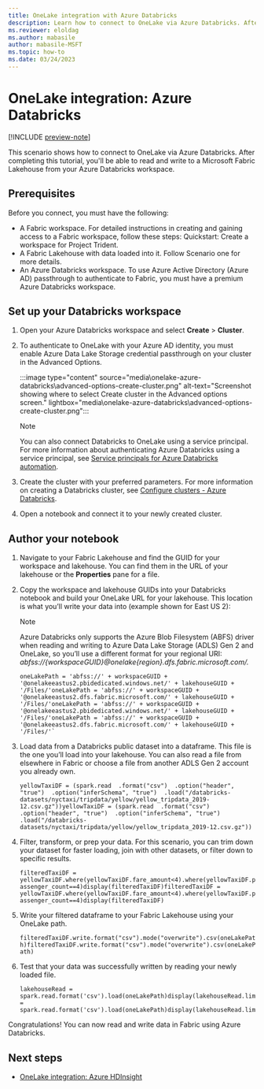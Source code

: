 ```yaml
---
title: OneLake integration with Azure Databricks
description: Learn how to connect to OneLake via Azure Databricks. After completing this tutorial, you can read and write to a lakehouse via Azure Databricks.
ms.reviewer: eloldag
ms.author: mabasile
author: mabasile-MSFT
ms.topic: how-to
ms.date: 03/24/2023
---
```


# OneLake integration: Azure Databricks

[!INCLUDE [preview-note](../includes/preview-note.md)]

This scenario shows how to connect to OneLake via Azure Databricks. After completing this tutorial, you'll be able to read and write to a Microsoft Fabric Lakehouse from your Azure Databricks workspace.

## Prerequisites

Before you connect, you must have the following:

- A Fabric workspace. For detailed instructions in creating and gaining access to a Fabric workspace, follow these steps: Quickstart: Create a workspace for Project Trident.
- A Fabric Lakehouse with data loaded into it. Follow Scenario one for more details.
- An Azure Databricks workspace. To use Azure Active Directory (Azure AD) passthrough to authenticate to Fabric, you must have a premium Azure Databricks workspace.

## Set up your Databricks workspace

1. Open your Azure Databricks workspace and select **Create** > **Cluster**.

1. To authenticate to OneLake with your Azure AD identity, you must enable Azure Data Lake Storage credential passthrough on your cluster in the Advanced Options.

   :::image type="content" source="media\onelake-azure-databricks\advanced-options-create-cluster.png" alt-text="Screenshot showing where to select Create cluster in the Advanced options screen." lightbox="media\onelake-azure-databricks\advanced-options-create-cluster.png":::

   > [!NOTE]
   > You can also connect Databricks to OneLake using a service principal. For more information about authenticating Azure Databricks using a service principal, see [Service principals for Azure Databricks automation](/azure/databricks/dev-tools/service-principals).

1. Create the cluster with your preferred parameters. For more information on creating a Databricks cluster, see [Configure clusters - Azure Databricks](/azure/databricks/clusters/configure).

1. Open a notebook and connect it to your newly created cluster.

## Author your notebook

1. Navigate to your Fabric Lakehouse and find the GUID for your workspace and lakehouse. You can find them in the URL of your lakehouse or the **Properties** pane for a file.

1. Copy the workspace and lakehouse GUIDs into your Databricks notebook and build your OneLake URL for your lakehouse. This location is what you’ll write your data into (example shown for East US 2):

   > [!NOTE]
   > Azure Databricks only supports the Azure Blob Filesystem (ABFS) driver when reading and writing to Azure Data Lake Storage (ADLS) Gen 2 and OneLake, so you’ll use a different format for your regional URI: *abfss://{workspaceGUID}@onelake{region}.dfs.fabric.microsoft.com/.*

   ```
   oneLakePath = 'abfss://' + workspaceGUID + '@onelakeeastus2.pbidedicated.windows.net/' + lakehouseGUID + '/Files/'oneLakePath = 'abfss://' + workspaceGUID + '@onelakeeastus2.dfs.fabric.microsoft.com/' + lakehouseGUID + '/Files/'oneLakePath = 'abfss://' + workspaceGUID + '@onelakeeastus2.pbidedicated.windows.net/' + lakehouseGUID + '/Files/'oneLakePath = 'abfss://' + workspaceGUID + '@onelakeeastus2.dfs.fabric.microsoft.com/' + lakehouseGUID + '/Files/'`
   ```

1. Load data from a Databricks public dataset into a dataframe. This file is the one you’ll load into your lakehouse. You can also read a file from elsewhere in Fabric or choose a file from another ADLS Gen 2 account you already own.

   ```
   yellowTaxiDF = (spark.read  .format("csv")  .option("header", "true")  .option("inferSchema", "true")  .load("/databricks-datasets/nyctaxi/tripdata/yellow/yellow_tripdata_2019-12.csv.gz"))yellowTaxiDF = (spark.read  .format("csv")  .option("header", "true")  .option("inferSchema", "true")  .load("/databricks-datasets/nyctaxi/tripdata/yellow/yellow_tripdata_2019-12.csv.gz"))
   ```

1. Filter, transform, or prep your data. For this scenario, you can trim down your dataset for faster loading, join with other datasets, or filter down to specific results.

   `filteredTaxiDF = yellowTaxiDF.where(yellowTaxiDF.fare_amount<4).where(yellowTaxiDF.passenger_count==4)display(filteredTaxiDF)filteredTaxiDF = yellowTaxiDF.where(yellowTaxiDF.fare_amount<4).where(yellowTaxiDF.passenger_count==4)display(filteredTaxiDF)`

1. Write your filtered dataframe to your Fabric Lakehouse using your OneLake path.

   `filteredTaxiDF.write.format("csv").mode("overwrite").csv(oneLakePath)filteredTaxiDF.write.format("csv").mode("overwrite").csv(oneLakePath)`

1. Test that your data was successfully written by reading your newly loaded file.

   ```
   lakehouseRead = spark.read.format('csv').load(oneLakePath)display(lakehouseRead.limit(10))lakehouseRead = spark.read.format('csv').load(oneLakePath)display(lakehouseRead.limit(10))
   ```

Congratulations! You can now read and write data in Fabric using Azure Databricks.

## Next steps

- [OneLake integration: Azure HDInsight](onelake-azure-hdinsight.md)
